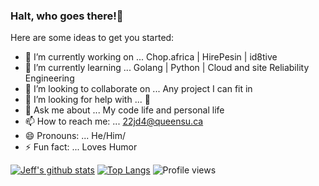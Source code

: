 ### Halt, who goes there!👋



Here are some ideas to get you started:

- 🔭 I’m currently working on ... Chop.africa | HirePesin | id8tive 
- 🌱 I’m currently learning ... Golang | Python | Cloud and site Reliability Engineering
- 👯 I’m looking to collaborate on ... Any project I can fit in
- 🤔 I’m looking for help with ... 🤔
- 💬 Ask me about ... My code life and personal life
- 📫 How to reach me: ... 22jd4@queensu.ca
- 😄 Pronouns: ... He/Him/
- ⚡ Fun fact: ... Loves Humor

[![Jeff's github stats](https://github-readme-stats.vercel.app/api?username=trojan0x)](https://github.com/anuraghazra/github-readme-stats)
[![Top Langs](https://github-readme-stats.vercel.app/api/top-langs/?username=trojan0x)](https://github.com/anuraghazra/github-readme-stats)
![Profile views](https://gpvc.arturio.dev/trojan0x) 
